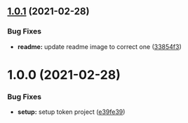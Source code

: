 ## [1.0.1](https://github.com/willsgimenes/neon-city-light-tokens/compare/v1.0.0...v1.0.1) (2021-02-28)


### Bug Fixes

* **readme:** update readme image to correct one ([33854f3](https://github.com/willsgimenes/neon-city-light-tokens/commit/33854f374c23f90a2fcd22a15e51f47d59a23231))

# 1.0.0 (2021-02-28)


### Bug Fixes

* **setup:** setup token project ([e39fe39](https://github.com/willsgimenes/neon-city-light-tokens/commit/e39fe394a92be95448b93dc6c2d417d5f877f73d))
